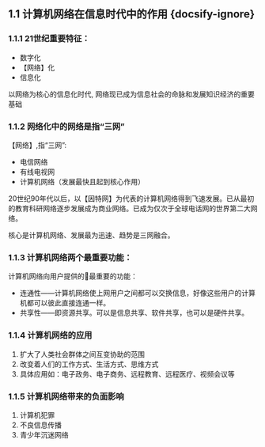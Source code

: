 ## 1.1 计算机网络在信息时代中的作用 {docsify-ignore}
### 1.1.1 21世纪重要特征：

* 数字化
* 【网络】化
* 信息化

以网络为核心的信息化时代, 网络现已成为信息社会的命脉和发展知识经济的重要基础

### 1.1.2 网络化中的网络是指“三网”

【网络】,指“三网”:

* 电信网络
* 有线电视网
* 计算机网络（发展最快且起到核心作用）

20世纪90年代以后，以【因特网】为代表的计算机网络得到飞速发展。已从最初的教育科研网络逐步发展成为商业网络。已成为仅次于全球电话网的世界第二大网络。

核心是计算机网络、发展最为迅速、趋势是三网融合。

### 1.1.3 计算机网络两个最重要功能：

计算机网络向用户提供的最重要的功能：

* 连通性——计算机网络使上网用户之间都可以交换信息，好像这些用户的计算机都可以彼此直接连通一样。 
* 共享性——即资源共享。可以是信息共享、软件共享，也可以是硬件共享。 

### 1.1.4 计算机网络的应用

1. 扩大了人类社会群体之间互变协助的范围
2. 改变着人们的工作方式、生活方式、思维方式
3. 具体应用如：电子政务、电子商务、远程教育、远程医疗、视频会议等

### 1.1.5 计算机网络带来的负面影响

1. 计算机犯罪
2. 不良信息传播
3. 青少年沉迷网络



